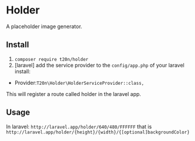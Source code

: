 # Holder

A placeholder image generator.

## Install

1. `composer require t20n/holder`
2. [laravel] add the service provider to the `config/app.php` of your laravel install:
  - Provider:`T20n\Holder\HolderServiceProvider::class,`

This will register a route called holder in the laravel app.

## Usage
  
In laravel: `http://laravel.app/holder/640/480/FFFFFF` that is `http://laravel.app/holder/{height}/{width}/{[optional]backgroundColor}` 
               